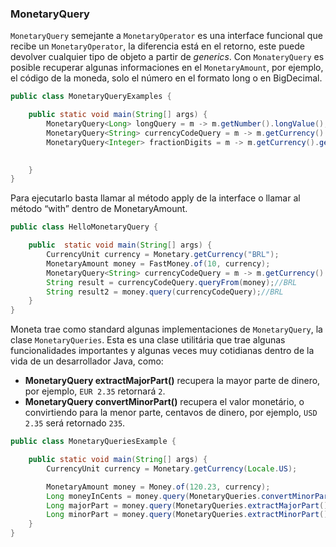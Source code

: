 ### MonetaryQuery


```MonetaryQuery``` semejante a ```MonetaryOperator``` es una interface funcional que recibe un ```MonetaryOperator```, la diferencia está en el retorno, este puede devolver cualquier tipo de objeto a partir de *generics*. Con ```MonateryQuery``` es posible recuperar algunas informaciones en el ```MonetaryAmount```, por ejemplo, el código de la moneda, solo el número en el  formato long o en BigDecimal.

```java
public class MonetaryQueryExamples {

    public static void main(String[] args) {
        MonetaryQuery<Long> longQuery = m -> m.getNumber().longValue();
        MonetaryQuery<String> currencyCodeQuery = m -> m.getCurrency().getCurrencyCode();
        MonetaryQuery<Integer> fractionDigits = m -> m.getCurrency().getDefaultFractionDigits();
        

    }
}
```

Para ejecutarlo basta llamar al método apply de la interface o llamar al método “with” dentro de MonetaryAmount.


```java
public class HelloMonetaryQuery {

    public  static void main(String[] args) {
        CurrencyUnit currency = Monetary.getCurrency("BRL");
        MonetaryAmount money = FastMoney.of(10, currency);
        MonetaryQuery<String> currencyCodeQuery = m -> m.getCurrency().getCurrencyCode();
        String result = currencyCodeQuery.queryFrom(money);//BRL
        String result2 = money.query(currencyCodeQuery);//BRL
    }
}
```


Moneta trae como standard algunas implementaciones de ```MonetaryQuery```, la clase ```MonetaryQueries```. Esta es una clase utilitária que trae algunas funcionalidades importantes y algunas veces muy cotidianas dentro de la vida de un desarrollador Java, como:

* **MonetaryQuery<Long> extractMajorPart()** recupera la mayor parte de dinero, por ejemplo, `EUR 2.35` retornará `2`.
* **MonetaryQuery<Long> convertMinorPart()** recupera el valor monetário, o convirtiendo para la menor parte, centavos de dinero, por ejemplo, `USD 2.35` será retornado `235`.


```java
public class MonetaryQueriesExample {

    public static void main(String[] args) {
        CurrencyUnit currency = Monetary.getCurrency(Locale.US);

        MonetaryAmount money = Money.of(120.23, currency);
        Long moneyInCents = money.query(MonetaryQueries.convertMinorPart());//12023
        Long majorPart = money.query(MonetaryQueries.extractMajorPart());//120
        Long minorPart = money.query(MonetaryQueries.extractMinorPart());//23
    }
}
```